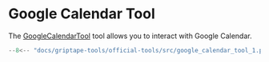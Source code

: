 # Google Calendar Tool

The [GoogleCalendarTool](../../reference/griptape/tools/google_calendar/tool.md) tool allows you to interact with Google Calendar.


```python
--8<-- "docs/griptape-tools/official-tools/src/google_calendar_tool_1.py"
```
